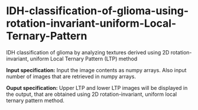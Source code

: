 # IDH-classification-of-glioma-using-rotation-invariant-uniform-Local-Ternary-Pattern
IDH classification of glioma by analyzing textures derived using 2D rotation-invariant, uniform Local Ternary Pattern (LTP) method 

**Input specification:** Input the image contents as numpy arrays. Also input number of images that are retrieved in numpy arrays.

**Ouput specification:** Upper LTP and lower LTP images will be displayed in the output, that are obtained using 2D rotation-invariant, uniform local ternary pattern method.
